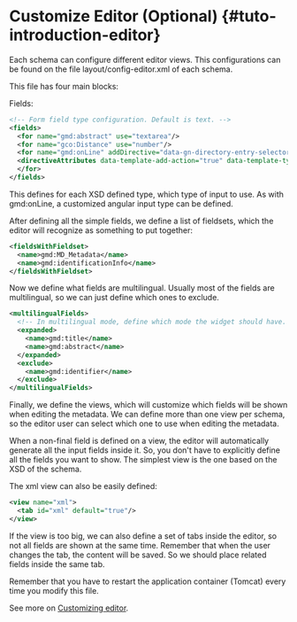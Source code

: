 # Customize Editor (Optional) {#tuto-introduction-editor}

Each schema can configure different editor views. This configurations can be found on the file layout/config-editor.xml of each schema.

This file has four main blocks:

Fields:

``` xml
<!-- Form field type configuration. Default is text. -->
<fields>
  <for name="gmd:abstract" use="textarea"/>
  <for name="gco:Distance" use="number"/>
  <for name="gmd:onLine" addDirective="data-gn-directory-entry-selector">
  <directiveAttributes data-template-add-action="true" data-template-type="onLine" data-filter='{"_root": "gmd:CI_OnlineResource"}'/>
  </for>
</fields>
```

This defines for each XSD defined type, which type of input to use. As with gmd:onLine, a customized angular input type can be defined.

After defining all the simple fields, we define a list of fieldsets, which the editor will recognize as something to put together:

``` xml
<fieldsWithFieldset>
  <name>gmd:MD_Metadata</name>
  <name>gmd:identificationInfo</name>
</fieldsWithFieldset>
```

Now we define what fields are multilingual. Usually most of the fields are multilingual, so we can just define which ones to exclude.

``` xml
<multilingualFields>
  <!-- In multilingual mode, define which mode the widget should have. If expanded, then one field per language is displayed. -->
  <expanded>
    <name>gmd:title</name>
    <name>gmd:abstract</name>
  </expanded>
  <exclude>
    <name>gmd:identifier</name>
  </exclude>
</multilingualFields>
```

Finally, we define the views, which will customize which fields will be shown when editing the metadata. We can define more than one view per schema, so the editor user can select which one to use when editing the metadata.

When a non-final field is defined on a view, the editor will automatically generate all the input fields inside it. So, you don't have to explicitly define all the fields you want to show. The simplest view is the one based on the XSD of the schema.

The xml view can also be easily defined:

``` xml
<view name="xml">
  <tab id="xml" default="true"/>
</view>
```

If the view is too big, we can also define a set of tabs inside the editor, so not all fields are shown at the same time. Remember that when the user changes the tab, the content will be saved. So we should place related fields inside the same tab.

Remember that you have to restart the application container (Tomcat) every time you modify this file.

See more on [Customizing editor](/customizing-application/editor-ui/creating-custom-editor.md).
